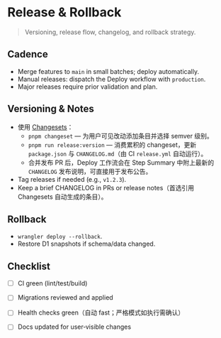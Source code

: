 # Release & Rollback

> Versioning, release flow, changelog, and rollback strategy.

## Cadence
- Merge features to `main` in small batches; deploy automatically.
- Manual releases: dispatch the Deploy workflow with `production`.
- Major releases require prior validation and plan.

## Versioning & Notes
- 使用 [Changesets](https://github.com/changesets/changesets)：
  - `pnpm changeset` — 为用户可见改动添加条目并选择 semver 级别。
  - `pnpm run release:version` — 消费累积的 changeset，更新 `package.json` 与 `CHANGELOG.md`（由 CI `release.yml` 自动运行）。
  - 合并发布 PR 后，Deploy 工作流会在 Step Summary 中附上最新的 `CHANGELOG` 发布说明，可直接用于发布公告。
- Tag releases if needed (e.g., `v1.2.3`).
- Keep a brief CHANGELOG in PRs or release notes（首选引用 Changesets 自动生成的条目）。

## Rollback
- `wrangler deploy --rollback`.
- Restore D1 snapshots if schema/data changed.

## Checklist
- [ ] CI green (lint/test/build)
- [ ] Migrations reviewed and applied
- [ ] Health checks green（自动 fast；严格模式如执行需确认）
- [ ] Docs updated for user‑visible changes

